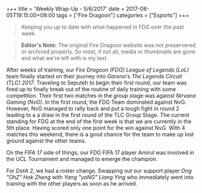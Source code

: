 +++
title = 'Weekly Wrap-Up - 5/6/2017'
date = 2017-06-05T19:15:00+08:00
tags = ["Fire Dragoon"]
categories = ["Esports"]
+++
> Keeping you up to date with what happened in FDG over the past week.

> **Editor's Note:** The original Fire Dragoon website was not preservered or archived properly. So most, if not all, media or thumbnails are gone and what we're left with is my text.

After weeks of training, our *Fire Dragoon (FDG)* *League of Legends (LoL)* team finally started on their journey into *Garena*'s *The Legends Circuit (TLC) 2017*. Traveling to Seputeh to begin their first round, our team was fired up to finally break out of the routine of daily training with some competition. Their first two matches in the group stage was against *Nirvana Gaming (NvG)*. In the first round, the FDG Team dominated against NvG. However, NvG managed to rally back and put a tough fight in round 2 leading to a a draw in the first round of the TLC Group Stage. The current standing for FDG at the end of the first week is that we are currently in the 5th place. Having scored only one point for the win against NvG. With 4 matches this weekend, there is a good chance for the team to make up lost ground against the other teams.

On the *FIFA 17* side of things, our FDG FIFA 17 player Amirul was involved in the UCL Tournament and managed to emerge the champion.

For *DotA 2*, we had a roster change. Swapping out our support player *Ong "OhZ" Hok Zheng* with *Yang "yaNG" Liang Ying* who immediately went into training with the other players as soon as he arrived.